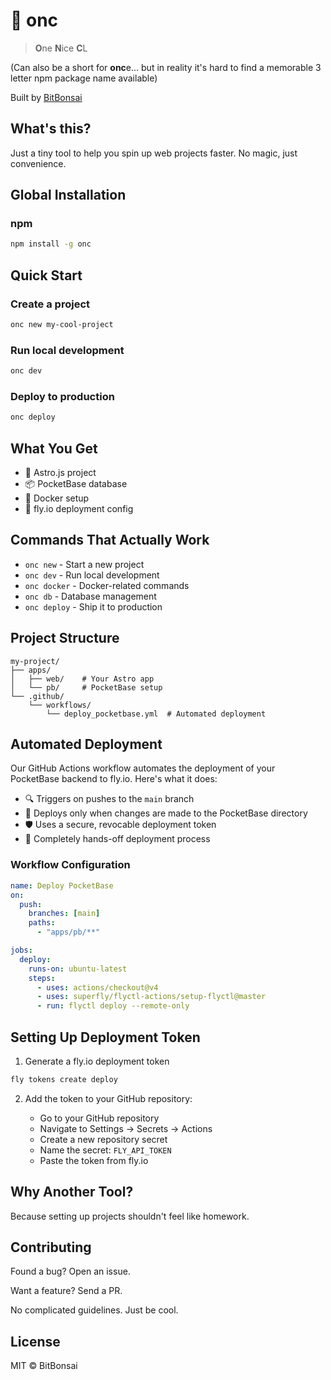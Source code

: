 # 🌱 onc

> **O**ne **N**ice **C**L 

(Can also be a short for **onc**e... but in reality it's hard to find a memorable 3 letter npm package name available)

Built by [BitBonsai](https://github.com/bitbonsai)

## What's this?

Just a tiny tool to help you spin up web projects faster. No magic, just convenience.

## Global Installation

### npm

```bash
npm install -g onc
```

## Quick Start

### Create a project

```bash
onc new my-cool-project
```

### Run local development

```bash
onc dev
```

### Deploy to production

```bash
onc deploy
```

## What You Get

- 🚀 Astro.js project
- 📦 PocketBase database
- 🐳 Docker setup
- 🚢 fly.io deployment config

## Commands That Actually Work

- `onc new` - Start a new project
- `onc dev` - Run local development
- `onc docker` - Docker-related commands
- `onc db` - Database management
- `onc deploy` - Ship it to production

## Project Structure

```
my-project/
├── apps/
│   ├── web/    # Your Astro app
│   └── pb/     # PocketBase setup
└── .github/
    └── workflows/
        └── deploy_pocketbase.yml  # Automated deployment
```

## Automated Deployment

Our GitHub Actions workflow automates the deployment of your PocketBase backend to fly.io. Here's what it does:

- 🔍 Triggers on pushes to the `main` branch
- 🚢 Deploys only when changes are made to the PocketBase directory
- 🛡️ Uses a secure, revocable deployment token
- 🤖 Completely hands-off deployment process

### Workflow Configuration

```yaml
name: Deploy PocketBase
on:
  push:
    branches: [main]
    paths:
      - "apps/pb/**"

jobs:
  deploy:
    runs-on: ubuntu-latest
    steps:
      - uses: actions/checkout@v4
      - uses: superfly/flyctl-actions/setup-flyctl@master
      - run: flyctl deploy --remote-only
```

## Setting Up Deployment Token

1. Generate a fly.io deployment token

```bash
fly tokens create deploy
```

2. Add the token to your GitHub repository:

   - Go to your GitHub repository
   - Navigate to Settings → Secrets → Actions
   - Create a new repository secret
   - Name the secret: `FLY_API_TOKEN`
   - Paste the token from fly.io

## Why Another Tool?

Because setting up projects shouldn't feel like homework.

## Contributing

Found a bug? Open an issue.

Want a feature? Send a PR.

No complicated guidelines. Just be cool.

## License

MIT © BitBonsai
